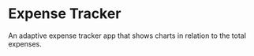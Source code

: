 # Expense Tracker

An adaptive expense tracker app that shows charts in relation to the total expenses.


